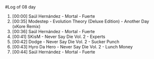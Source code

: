 #Log of 08 day

1. [00:00] Saúl Hernández - Mortal - Fuerte
1. [00:35] Modestep - Evolution Theory (Deluxe Edition) - Another Day (xKore Remix)
1. [00:36] Saúl Hernández - Mortal - Fuerte
1. [00:41] SKisM - Never Say Die Vol. 2 - Experts
1. [00:42] Dodge - Never Say Die Vol. 2 - Sucker Punch
1. [00:43] Hyro Da Hero - Never Say Die Vol. 2 - Lunch Money
1. [00:44] Saúl Hernández - Mortal - Fuerte

